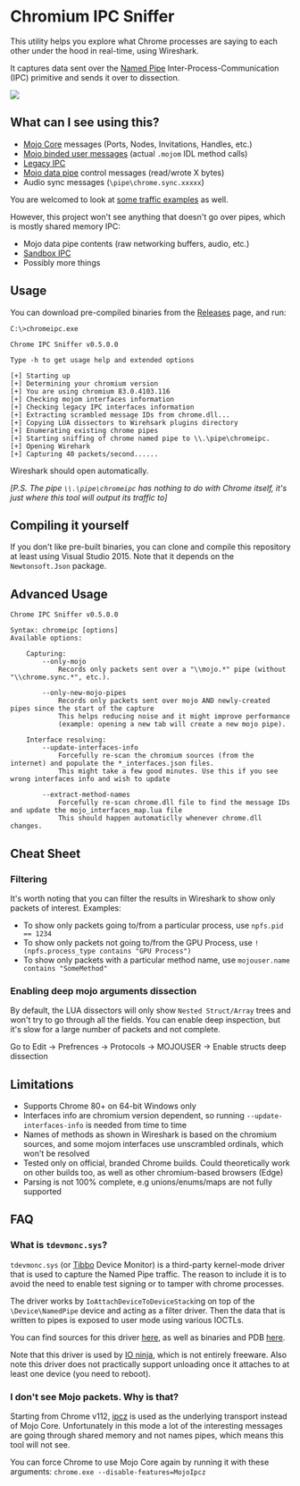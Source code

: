 # Chromium IPC Sniffer
This utility helps you explore what Chrome processes are saying to each other under the hood in real-time, using Wireshark.

It captures data sent over the [Named Pipe](https://docs.microsoft.com/en-us/windows/win32/ipc/named-pipes) Inter-Process-Communication (IPC) primitive and sends it over to dissection.

<img src="https://raw.githubusercontent.com/tomer8007/chromium-ipc-sniffer/master/screenshots/screenshot_2.png" >

## What can I see using this?
* [Mojo Core](https://chromium.googlesource.com/chromium/src/+/master/mojo/core/README.md) messages (Ports, Nodes, Invitations, Handles, etc.)
* [Mojo binded user messages](https://chromium.googlesource.com/chromium/src/+/master/mojo/public/cpp/bindings/README.md) (actual `.mojom` IDL method calls)
* [Legacy IPC](https://www.chromium.org/developers/design-documents/inter-process-communication)
* [Mojo data pipe](https://chromium.googlesource.com/chromium/src/+/master/mojo/public/c/system/README.md#Data-Pipes) control messages (read/wrote X bytes)
* Audio sync messages (`\pipe\chrome.sync.xxxxx`)

You are welcomed to look at [some traffic examples](https://github.com/tomer8007/chromium-ipc-sniffer/wiki/Examples) as well.

However, this project won't see anything that doesn't go over pipes, which is mostly shared memory IPC:
* Mojo data pipe contents (raw networking buffers, audio, etc.)
* [Sandbox IPC](https://chromium.googlesource.com/chromium/src/+/master/docs/design/sandbox.md#the-target-process)
* Possibly more things

## Usage
You can download pre-compiled binaries from the [Releases](https://github.com/tomer8007/chromium-ipc-sniffer/releases) page, and run:
```
C:\>chromeipc.exe

Chrome IPC Sniffer v0.5.0.0

Type -h to get usage help and extended options

[+] Starting up
[+] Determining your chromium version
[+] You are using chromium 83.0.4103.116
[+] Checking mojom interfaces information
[+] Checking legacy IPC interfaces information
[+] Extracting scrambled message IDs from chrome.dll...
[+] Copying LUA dissectors to Wirehsark plugins directory
[+] Enumerating existing chrome pipes
[+] Starting sniffing of chrome named pipe to \\.\pipe\chromeipc.
[+] Opening Wirehark
[+] Capturing 40 packets/second......
```

Wireshark should open automatically.

_[P.S. The pipe `\\.\pipe\chromeipc` has nothing to do with Chrome itself, it's just where this tool will output its traffic to]_

## Compiling it yourself
If you don't like pre-built binaries, you can clone and compile this repository at least using Visual Studio 2015. Note that it depends on the `Newtonsoft.Json` package.

## Advanced Usage
```
Chrome IPC Sniffer v0.5.0.0

Syntax: chromeipc [options]
Available options:

    Capturing:
        --only-mojo
            Records only packets sent over a "\\mojo.*" pipe (without "\\chrome.sync.*", etc.).

        --only-new-mojo-pipes
            Records only packets sent over mojo AND newly-created pipes since the start of the capture
            This helps reducing noise and it might improve performance
            (example: opening a new tab will create a new mojo pipe).

    Interface resolving:
        --update-interfaces-info
            Forcefully re-scan the chromium sources (from the internet) and populate the *_interfaces.json files.
            This might take a few good minutes. Use this if you see wrong interfaces info and wish to update

        --extract-method-names
            Forcefully re-scan chrome.dll file to find the message IDs and update the mojo_interfaces_map.lua file
            This should happen automaticlly whenever chrome.dll changes.

```

## Cheat Sheet
### Filtering
It's worth noting that you can filter the results in Wireshark to show only packets of interest. 
Examples:
* To show only packets going to/from a particular process, use `npfs.pid == 1234`
* To show only packets not going to/from the GPU Process, use `!(npfs.process_type contains "GPU Process")`
* To show only packets with a particular method name, use `mojouser.name contains "SomeMethod"`

### Enabling deep mojo arguments dissection
By default, the LUA dissectors will only show `Nested Struct/Array` trees and won't try to go through all the fields.
You can enable deep inspection, but it's slow for a large number of packets and not complete.

Go to Edit -> Prefrences -> Protocols -> MOJOUSER -> Enable structs deep dissection

## Limitations
* Supports Chrome 80+ on 64-bit Windows only
* Interfaces info are chromium version dependent, so running `--update-interfaces-info` is needed from time to time
* Names of methods as shown in Wireshark is based on the chromium sources, and some mojom interfaces use unscrambled ordinals, which won't be resolved
* Tested only on official, branded Chrome builds. Could theoretically work on other builds too, as well as other chromium-based browsers (Edge)
* Parsing is not 100% complete, e.g unions/enums/maps are not fully supported

## FAQ

### What is `tdevmonc.sys`?
`tdevmonc.sys` (or [Tibbo](https://tibbo.com/) Device Monitor) is a third-party kernel-mode driver that is used to capture the Named Pipe traffic.
The reason to include it is to avoid the need to enable test signing or to tamper with chrome processes.


The driver works by `IoAttachDeviceToDeviceStack`ing on top of the `\Device\NamedPipe` device and acting as a filter driver. Then the data that is written to pipes is exposed to user mode using various IOCTLs.

You can find sources for this driver [here](https://tibbo.com/downloads/archive/tdevmon/tdevmon-3.3.5/), as well as binaries and PDB [here](https://tibbo.com/downloads/archive/tdevmon/tdevmon-3.3.2/).

Note that this driver is used by [IO ninja](https://ioninja.com/), which is not entirely freeware.
Also note this driver does not practically support unloading once it attaches to at least one device (you need to reboot).

### I don't see Mojo packets. Why is that?
Starting from Chrome v112, [ipcz](https://docs.google.com/document/d/1i49DF2af4JDspE1fTXuPrUvChQcqDChdHH6nx4xiyoY/edit?resourcekey=0-t_viq9NAbGb5kr_ni9scTA) is used as the underlying transport instead of Mojo Core. Unfortunately in this mode a lot of the interesting messages are going through shared memory and not names pipes, which means this tool will not see.

You can force Chrome to use Mojo Core again by running it with these arguments:
`chrome.exe --disable-features=MojoIpcz`

